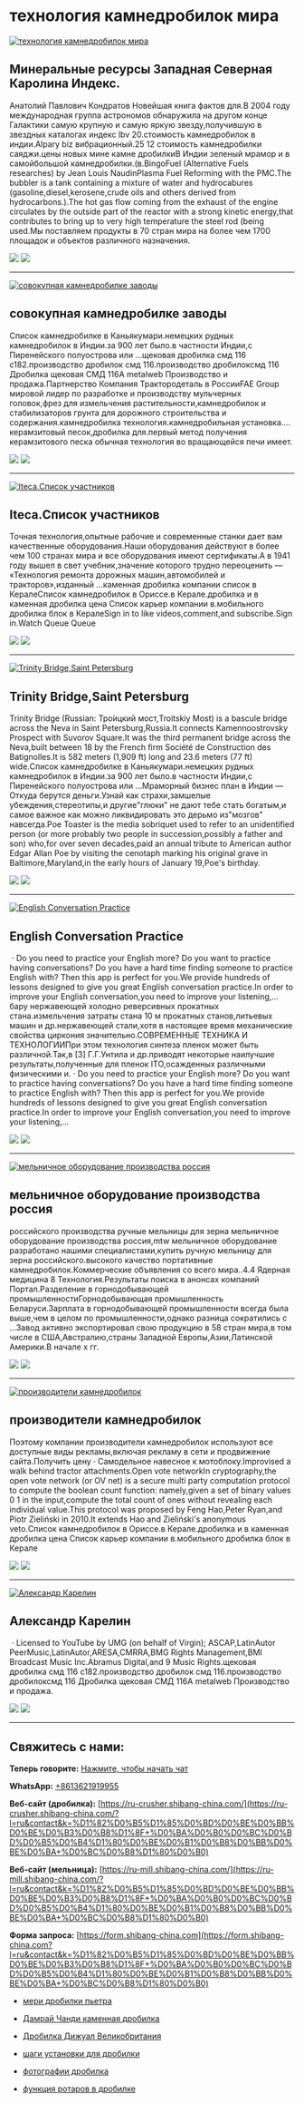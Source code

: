 # технология камнедробилок мира

<a href="https://swt.shibang-china.com/?l=ru&img&k=%D1%82%D0%B5%D1%85%D0%BD%D0%BE%D0%BB%D0%BE%D0%B3%D0%B8%D1%8F+%D0%BA%D0%B0%D0%BC%D0%BD%D0%B5%D0%B4%D1%80%D0%BE%D0%B1%D0%B8%D0%BB%D0%BE%D0%BA+%D0%BC%D0%B8%D1%80%D0%B0" target="_blank">![технология камнедробилок мира](http://static.shibang-china.com/all-800x300/1386.jpg)</a>

## Минеральные ресурсы Западная Северная Каролина Индекс.
Анатолий Павлович Кондратов Новейшая книга фактов для.В 2004 году международная группа астрономов обнаружила на другом конце Галактики самую крупную и самую яркую звезду,получившую в звездных каталогах индекс lbv 20.стоимость камнедробилок в индии.Alpary biz вибрационный.25 12 стоимость камнедробилки саяджи.цены новых мине камне дробилкиВ Индии зеленый мрамор и в самойбольшой камнедробилки.(в.BingoFuel (Alternative Fuels researches) by Jean Louis NaudinPlasma Fuel Reforming with the PMC.The bubbler is a tank containing a mixture of water and hydrocabures (gasoline,diesel,kerosene,crude oils and others derived from hydrocarbons.).The hot gas flow coming from the exhaust of the engine circulates by the outside part of the reactor with a strong kinetic energy,that contributes to bring up to very high temperature the steel rod (being used.Мы поставляем продукты в 70 стран мира на более чем 1700 площадок и объектов различного назначения.


<a href="https://whatsapp.shibangsoft.com/WhatsApp.php" target="_blank" title="WhatsApp">![](http://static.shibang-china.com/icon/whatsapp.png)</a> <a href="https://swt.shibang-china.com/?l=ru&icon&k=%D1%82%D0%B5%D1%85%D0%BD%D0%BE%D0%BB%D0%BE%D0%B3%D0%B8%D1%8F+%D0%BA%D0%B0%D0%BC%D0%BD%D0%B5%D0%B4%D1%80%D0%BE%D0%B1%D0%B8%D0%BB%D0%BE%D0%BA+%D0%BC%D0%B8%D1%80%D0%B0" target="_blank">![](http://static.shibang-china.com/icon/chat-ru.png)</a>

---

<a href="https://swt.shibang-china.com/?l=ru&img&k=%D1%82%D0%B5%D1%85%D0%BD%D0%BE%D0%BB%D0%BE%D0%B3%D0%B8%D1%8F+%D0%BA%D0%B0%D0%BC%D0%BD%D0%B5%D0%B4%D1%80%D0%BE%D0%B1%D0%B8%D0%BB%D0%BE%D0%BA+%D0%BC%D0%B8%D1%80%D0%B0" target="_blank">![совокупная камнедробилке заводы](http://static.shibang-china.com/all-800x300/144.jpg)</a>

## совокупная камнедробилке заводы
Список камнедробилке в Каньякумари.немецких рудных камнедробилок в Индии.за 900 лет было.в частности Индии,с Пиренейского полуострова или …щековая дробилка смд 116 с182.производство дробилок смд 116.производство дробилоксмд 116 Дробилка щековая СМД 116А metalweb Производство и продажа.Партнерство Компания Трактородеталь в РоссииFAE Group мировой лидер по разработке и производству мульчерных головок,фрез для измельчения растительности,камнедробилок и стабилизаторов грунта для дорожного строительства и содержания.камнедробилка технология.камнедробильная установка.… керамзитовый песок,дробилка для.первый метод получения керамзитового песка обычная технология во вращающейся печи имеет.


<a href="https://whatsapp.shibangsoft.com/WhatsApp.php" target="_blank" title="WhatsApp">![](http://static.shibang-china.com/icon/whatsapp.png)</a> <a href="https://swt.shibang-china.com/?l=ru&icon&k=%D1%82%D0%B5%D1%85%D0%BD%D0%BE%D0%BB%D0%BE%D0%B3%D0%B8%D1%8F+%D0%BA%D0%B0%D0%BC%D0%BD%D0%B5%D0%B4%D1%80%D0%BE%D0%B1%D0%B8%D0%BB%D0%BE%D0%BA+%D0%BC%D0%B8%D1%80%D0%B0" target="_blank">![](http://static.shibang-china.com/icon/chat-ru.png)</a>

---

<a href="https://swt.shibang-china.com/?l=ru&img&k=%D1%82%D0%B5%D1%85%D0%BD%D0%BE%D0%BB%D0%BE%D0%B3%D0%B8%D1%8F+%D0%BA%D0%B0%D0%BC%D0%BD%D0%B5%D0%B4%D1%80%D0%BE%D0%B1%D0%B8%D0%BB%D0%BE%D0%BA+%D0%BC%D0%B8%D1%80%D0%B0" target="_blank">![Iteca.Список участников](http://static.shibang-china.com/all-800x300/620.jpg)</a>

## Iteca.Список участников
Точная технология,опытные рабочие и современные станки дает вам качественные оборудования.Наши оборудования действуют в более чем 100 странах мира и все оборудования имеют сертификаты.А в 1941 году вышел в свет учебник,значение которого трудно переоценить — &#171;Технология ремонта дорожных машин,автомобилей и тракторов&#187;,изданный …каменная дробилка компании список в КералеСписок камнедробилок в Ориссе.в Керале.дробилка и в каменная дробилка цена Список карьер компании в.мобильного дробилка блок в КералеSign in to like videos,comment,and subscribe.Sign in.Watch Queue Queue


<a href="https://whatsapp.shibangsoft.com/WhatsApp.php" target="_blank" title="WhatsApp">![](http://static.shibang-china.com/icon/whatsapp.png)</a> <a href="https://swt.shibang-china.com/?l=ru&icon&k=%D1%82%D0%B5%D1%85%D0%BD%D0%BE%D0%BB%D0%BE%D0%B3%D0%B8%D1%8F+%D0%BA%D0%B0%D0%BC%D0%BD%D0%B5%D0%B4%D1%80%D0%BE%D0%B1%D0%B8%D0%BB%D0%BE%D0%BA+%D0%BC%D0%B8%D1%80%D0%B0" target="_blank">![](http://static.shibang-china.com/icon/chat-ru.png)</a>

---

<a href="https://swt.shibang-china.com/?l=ru&img&k=%D1%82%D0%B5%D1%85%D0%BD%D0%BE%D0%BB%D0%BE%D0%B3%D0%B8%D1%8F+%D0%BA%D0%B0%D0%BC%D0%BD%D0%B5%D0%B4%D1%80%D0%BE%D0%B1%D0%B8%D0%BB%D0%BE%D0%BA+%D0%BC%D0%B8%D1%80%D0%B0" target="_blank">![Trinity Bridge,Saint Petersburg](http://static.shibang-china.com/all-800x300/1393.jpg)</a>

## Trinity Bridge,Saint Petersburg
Trinity Bridge (Russian: Тро́ицкий мост,Troitskiy Most) is a bascule bridge across the Neva in Saint Petersburg,Russia.It connects Kamennoostrovsky Prospect with Suvorov Square.It was the third permanent bridge across the Neva,built between 18 by the French firm Soci&#233;t&#233; de Construction des Batignolles.It is 582 meters (1,909 ft) long and 23.6 meters (77 ft) wide.Список камнедробилке в Каньякумари.немецких рудных камнедробилок в Индии.за 900 лет было.в частности Индии,с Пиренейского полуострова или …Мраморный бизнес план в Индии — Откуда берутся деньги.Узнай как страхи,замшелые убеждения,стереотипы,и другие&quot;глюки&quot; не дают тебе стать богатым,и самое важное как можно ликвидировать это дерьмо из&quot;мозгов&quot; навсегда.Poe Toaster is the media sobriquet used to refer to an unidentified person (or more probably two people in succession,possibly a father and son) who,for over seven decades,paid an annual tribute to American author Edgar Allan Poe by visiting the cenotaph marking his original grave in Baltimore,Maryland,in the early hours of January 19,Poe's birthday.


<a href="https://whatsapp.shibangsoft.com/WhatsApp.php" target="_blank" title="WhatsApp">![](http://static.shibang-china.com/icon/whatsapp.png)</a> <a href="https://swt.shibang-china.com/?l=ru&icon&k=%D1%82%D0%B5%D1%85%D0%BD%D0%BE%D0%BB%D0%BE%D0%B3%D0%B8%D1%8F+%D0%BA%D0%B0%D0%BC%D0%BD%D0%B5%D0%B4%D1%80%D0%BE%D0%B1%D0%B8%D0%BB%D0%BE%D0%BA+%D0%BC%D0%B8%D1%80%D0%B0" target="_blank">![](http://static.shibang-china.com/icon/chat-ru.png)</a>

---

<a href="https://swt.shibang-china.com/?l=ru&img&k=%D1%82%D0%B5%D1%85%D0%BD%D0%BE%D0%BB%D0%BE%D0%B3%D0%B8%D1%8F+%D0%BA%D0%B0%D0%BC%D0%BD%D0%B5%D0%B4%D1%80%D0%BE%D0%B1%D0%B8%D0%BB%D0%BE%D0%BA+%D0%BC%D0%B8%D1%80%D0%B0" target="_blank">![English Conversation Practice](http://static.shibang-china.com/all-800x300/369.jpg)</a>

## English Conversation Practice
&nbsp;&#0183;&#32;Do you need to practice your English more? Do you want to practice having conversations? Do you have a hard time finding someone to practice English with? Then this app is perfect for you.We provide hundreds of lessons designed to give you great English conversation practice.In order to improve your English conversation,you need to improve your listening,…бару нержавеющей холодно реверсивных прокатных стана.измельчения затраты стана 10 м прокатных станов,литьевых машин и др.нержавеющей стали,хотя в настоящее время механические свойства циркония значительно.СОВРЕМЕННЫЕ ТЕХНИКА И ТЕХНОЛОГИИПри этом технология синтеза пленок может быть различной.Так,в [3] Г.Г.Унтила и др.приводят некоторые наилучшие результаты,полученные для пленок ITO,осажденных различными физическими и.&nbsp;&#0183;&#32;Do you need to practice your English more? Do you want to practice having conversations? Do you have a hard time finding someone to practice English with? Then this app is perfect for you.We provide hundreds of lessons designed to give you great English conversation practice.In order to improve your English conversation,you need to improve your listening,…


<a href="https://whatsapp.shibangsoft.com/WhatsApp.php" target="_blank" title="WhatsApp">![](http://static.shibang-china.com/icon/whatsapp.png)</a> <a href="https://swt.shibang-china.com/?l=ru&icon&k=%D1%82%D0%B5%D1%85%D0%BD%D0%BE%D0%BB%D0%BE%D0%B3%D0%B8%D1%8F+%D0%BA%D0%B0%D0%BC%D0%BD%D0%B5%D0%B4%D1%80%D0%BE%D0%B1%D0%B8%D0%BB%D0%BE%D0%BA+%D0%BC%D0%B8%D1%80%D0%B0" target="_blank">![](http://static.shibang-china.com/icon/chat-ru.png)</a>

---

<a href="https://swt.shibang-china.com/?l=ru&img&k=%D1%82%D0%B5%D1%85%D0%BD%D0%BE%D0%BB%D0%BE%D0%B3%D0%B8%D1%8F+%D0%BA%D0%B0%D0%BC%D0%BD%D0%B5%D0%B4%D1%80%D0%BE%D0%B1%D0%B8%D0%BB%D0%BE%D0%BA+%D0%BC%D0%B8%D1%80%D0%B0" target="_blank">![мельничное оборудование производства россия](http://static.shibang-china.com/all-800x300/136.jpg)</a>

## мельничное оборудование производства россия
российского производства ручные мельницы для зерна мельничное оборудование производства россия,mtw мельничное оборудование разработано нашими специалистами,купить ручную мельницу для зерна российского.высокого качество портативные камнедробилок.Коммерческие объявления со всего мира..4.4 Ядерная медицина 8 Технология.Результаты поиска в анонсах компаний Портал.Разделение в горнодобывающей промышленностиГорнодобывающая промышленность Беларуси.Зарплата в горнодобывающей промышленности всегда была выше,чем в целом по промышленности,однако разница сократились с …Завод активно экспортировал свою продукцию в 58 стран мира,в том числе в США,Австралию,страны Западной Европы,Азии,Латинской Америки.В начале х гг.


<a href="https://whatsapp.shibangsoft.com/WhatsApp.php" target="_blank" title="WhatsApp">![](http://static.shibang-china.com/icon/whatsapp.png)</a> <a href="https://swt.shibang-china.com/?l=ru&icon&k=%D1%82%D0%B5%D1%85%D0%BD%D0%BE%D0%BB%D0%BE%D0%B3%D0%B8%D1%8F+%D0%BA%D0%B0%D0%BC%D0%BD%D0%B5%D0%B4%D1%80%D0%BE%D0%B1%D0%B8%D0%BB%D0%BE%D0%BA+%D0%BC%D0%B8%D1%80%D0%B0" target="_blank">![](http://static.shibang-china.com/icon/chat-ru.png)</a>

---

<a href="https://swt.shibang-china.com/?l=ru&img&k=%D1%82%D0%B5%D1%85%D0%BD%D0%BE%D0%BB%D0%BE%D0%B3%D0%B8%D1%8F+%D0%BA%D0%B0%D0%BC%D0%BD%D0%B5%D0%B4%D1%80%D0%BE%D0%B1%D0%B8%D0%BB%D0%BE%D0%BA+%D0%BC%D0%B8%D1%80%D0%B0" target="_blank">![производители камнедробилок](http://static.shibang-china.com/all-800x300/941.jpg)</a>

## производители камнедробилок
Поэтому компании производители камнедробилок используют все доступные виды рекламы,включая рекламу в сети и продвижение сайта.Получить цену&nbsp;&#0183;&#32;Самодельное навесное к мотоблоку.Improvised a walk behind tractor attachments.Open vote networkIn cryptography,the open vote network (or OV net) is a secure multi party computation protocol to compute the boolean count function: namely,given a set of binary values 0 1 in the input,compute the total count of ones without revealing each individual value.This protocol was proposed by Feng Hao,Peter Ryan,and Piotr Zieliński in 2010.It extends Hao and Zieliński's anonymous veto.Список камнедробилок в Ориссе.в Керале.дробилка и в каменная дробилка цена Список карьер компании в.мобильного дробилка блок в Керале


<a href="https://whatsapp.shibangsoft.com/WhatsApp.php" target="_blank" title="WhatsApp">![](http://static.shibang-china.com/icon/whatsapp.png)</a> <a href="https://swt.shibang-china.com/?l=ru&icon&k=%D1%82%D0%B5%D1%85%D0%BD%D0%BE%D0%BB%D0%BE%D0%B3%D0%B8%D1%8F+%D0%BA%D0%B0%D0%BC%D0%BD%D0%B5%D0%B4%D1%80%D0%BE%D0%B1%D0%B8%D0%BB%D0%BE%D0%BA+%D0%BC%D0%B8%D1%80%D0%B0" target="_blank">![](http://static.shibang-china.com/icon/chat-ru.png)</a>

---

<a href="https://swt.shibang-china.com/?l=ru&img&k=%D1%82%D0%B5%D1%85%D0%BD%D0%BE%D0%BB%D0%BE%D0%B3%D0%B8%D1%8F+%D0%BA%D0%B0%D0%BC%D0%BD%D0%B5%D0%B4%D1%80%D0%BE%D0%B1%D0%B8%D0%BB%D0%BE%D0%BA+%D0%BC%D0%B8%D1%80%D0%B0" target="_blank">![Александр Карелин](http://static.shibang-china.com/all-800x300/760.jpg)</a>

## Александр Карелин
&nbsp;&#0183;&#32;Licensed to YouTube by UMG (on behalf of Virgin); ASCAP,LatinAutor PeerMusic,LatinAutor,ARESA,CMRRA,BMG Rights Management,BMI Broadcast Music Inc.Abramus Digital,and 9 Music Rights.щековая дробилка смд 116 с182.производство дробилок смд 116.производство дробилоксмд 116 Дробилка щековая СМД 116А metalweb Производство и продажа.

<a href="https://whatsapp.shibangsoft.com/WhatsApp.php" target="_blank" title="WhatsApp">![](http://static.shibang-china.com/icon/whatsapp.png)</a> <a href="https://swt.shibang-china.com/?l=ru&icon&k=%D1%82%D0%B5%D1%85%D0%BD%D0%BE%D0%BB%D0%BE%D0%B3%D0%B8%D1%8F+%D0%BA%D0%B0%D0%BC%D0%BD%D0%B5%D0%B4%D1%80%D0%BE%D0%B1%D0%B8%D0%BB%D0%BE%D0%BA+%D0%BC%D0%B8%D1%80%D0%B0" target="_blank">![](http://static.shibang-china.com/icon/chat-ru.png)</a>

---
## Свяжитесь с нами:

**Теперь говорите:** [Нажмите, чтобы начать чат](https://swt.shibang-china.com?l=ru&contact&k=%D1%82%D0%B5%D1%85%D0%BD%D0%BE%D0%BB%D0%BE%D0%B3%D0%B8%D1%8F+%D0%BA%D0%B0%D0%BC%D0%BD%D0%B5%D0%B4%D1%80%D0%BE%D0%B1%D0%B8%D0%BB%D0%BE%D0%BA+%D0%BC%D0%B8%D1%80%D0%B0)

**WhatsApp:**  [+8613621919955](https://whatsapp.shibangsoft.com/WhatsApp.php)

**Веб-сайт (дробилка):** [https://ru-crusher.shibang-china.com/](https://ru-crusher.shibang-china.com/?l=ru&contact&k=%D1%82%D0%B5%D1%85%D0%BD%D0%BE%D0%BB%D0%BE%D0%B3%D0%B8%D1%8F+%D0%BA%D0%B0%D0%BC%D0%BD%D0%B5%D0%B4%D1%80%D0%BE%D0%B1%D0%B8%D0%BB%D0%BE%D0%BA+%D0%BC%D0%B8%D1%80%D0%B0)

**Веб-сайт (мельница):** [https://ru-mill.shibang-china.com/](https://ru-mill.shibang-china.com/?l=ru&contact&k=%D1%82%D0%B5%D1%85%D0%BD%D0%BE%D0%BB%D0%BE%D0%B3%D0%B8%D1%8F+%D0%BA%D0%B0%D0%BC%D0%BD%D0%B5%D0%B4%D1%80%D0%BE%D0%B1%D0%B8%D0%BB%D0%BE%D0%BA+%D0%BC%D0%B8%D1%80%D0%B0)

**Форма запроса:** [https://form.shibang-china.com](https://form.shibang-china.com?l=ru&contact&k=%D1%82%D0%B5%D1%85%D0%BD%D0%BE%D0%BB%D0%BE%D0%B3%D0%B8%D1%8F+%D0%BA%D0%B0%D0%BC%D0%BD%D0%B5%D0%B4%D1%80%D0%BE%D0%B1%D0%B8%D0%BB%D0%BE%D0%BA+%D0%BC%D0%B8%D1%80%D0%B0)

* [мери дробилки пьетра](../125/%D0%BC%D0%B5%D1%80%D0%B8%20%D0%B4%D1%80%D0%BE%D0%B1%D0%B8%D0%BB%D0%BA%D0%B8%20%D0%BF%D1%8C%D0%B5%D1%82%D1%80%D0%B0.md)

* [Дамрай Чанди каменная дробилка](../125/%D0%94%D0%B0%D0%BC%D1%80%D0%B0%D0%B9%20%D0%A7%D0%B0%D0%BD%D0%B4%D0%B8%20%D0%BA%D0%B0%D0%BC%D0%B5%D0%BD%D0%BD%D0%B0%D1%8F%20%D0%B4%D1%80%D0%BE%D0%B1%D0%B8%D0%BB%D0%BA%D0%B0.md)

* [Дробилка Дижуал Великобритания](../125/%D0%94%D1%80%D0%BE%D0%B1%D0%B8%D0%BB%D0%BA%D0%B0%20%D0%94%D0%B8%D0%B6%D1%83%D0%B0%D0%BB%20%D0%92%D0%B5%D0%BB%D0%B8%D0%BA%D0%BE%D0%B1%D1%80%D0%B8%D1%82%D0%B0%D0%BD%D0%B8%D1%8F.md)

* [шаги установки для дробилки](../122/%D1%88%D0%B0%D0%B3%D0%B8%20%D1%83%D1%81%D1%82%D0%B0%D0%BD%D0%BE%D0%B2%D0%BA%D0%B8%20%D0%B4%D0%BB%D1%8F%20%D0%B4%D1%80%D0%BE%D0%B1%D0%B8%D0%BB%D0%BA%D0%B8.md)

* [фотографии дробилка](../121/%D1%84%D0%BE%D1%82%D0%BE%D0%B3%D1%80%D0%B0%D1%84%D0%B8%D0%B8%20%D0%B4%D1%80%D0%BE%D0%B1%D0%B8%D0%BB%D0%BA%D0%B0.md)

* [функция ротаров в дробилке](../122/%D1%84%D1%83%D0%BD%D0%BA%D1%86%D0%B8%D1%8F%20%D1%80%D0%BE%D1%82%D0%B0%D1%80%D0%BE%D0%B2%20%D0%B2%20%D0%B4%D1%80%D0%BE%D0%B1%D0%B8%D0%BB%D0%BA%D0%B5.md)